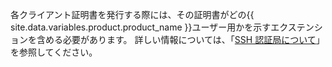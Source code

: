 各クライアント証明書を発行する際には、その証明書がどの{{ site.data.variables.product.product_name }}ユーザー用かを示すエクステンションを含める必要があります。 詳しい情報については、「[SSH 認証局について](/articles/about-ssh-certificate-authorities)」を参照してください。
